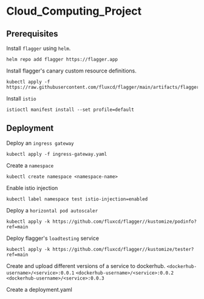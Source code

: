 # Cloud_Computing_Project
## Prerequisites 
Install `flagger` using `helm`.
```
helm repo add flagger https://flagger.app
```
Install flagger's canary custom resource definitions.
```
kubectl apply -f https://raw.githubusercontent.com/fluxcd/flagger/main/artifacts/flagger/crd.yaml
```
Install `istio`
```
istioctl manifest install --set profile=default
```
## Deployment
Deploy an `ingress gateway`
```
kubectl apply -f ingress-gateway.yaml
```
Create a `namespace`
```
kubectl create namespace <namespace-name>
```
Enable istio injection
```
kubectl label namespace test istio-injection=enabled
```
Deploy a `horizontal pod autoscaler`
```
kubectl apply -k https://github.com/fluxcd/flagger//kustomize/podinfo?ref=main
```
Deploy flagger's `loadtesting` service
```
kubectl apply -k https://github.com/fluxcd/flagger//kustomize/tester?ref=main
```
Create and upload different versions of a service to dockerhub.
`<dockerhub-username>/<service>:0.0.1`
`<dockerhub-username>/<service>:0.0.2`
`<dockerhub-username>/<service>:0.0.3`

Create a deployment.yaml 
